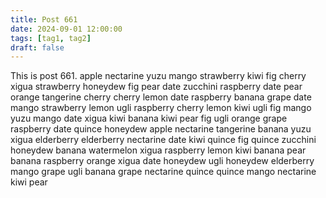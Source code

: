 ```yaml
---
title: Post 661
date: 2024-09-01 12:00:00
tags: [tag1, tag2]
draft: false
---
```

This is post 661.
apple
nectarine
yuzu
mango
strawberry
kiwi
fig
cherry
xigua
strawberry
honeydew
fig
pear
date
zucchini
raspberry
date
pear
orange
tangerine
cherry
cherry
lemon
date
raspberry
banana
grape
date
mango
strawberry
lemon
ugli
raspberry
cherry
lemon
kiwi
ugli
fig
mango
yuzu
mango
date
xigua
kiwi
banana
kiwi
pear
fig
ugli
orange
grape
raspberry
date
quince
honeydew
apple
nectarine
tangerine
banana
yuzu
xigua
elderberry
elderberry
nectarine
date
kiwi
quince
fig
quince
zucchini
honeydew
banana
watermelon
xigua
raspberry
lemon
kiwi
banana
pear
banana
raspberry
orange
xigua
date
honeydew
ugli
honeydew
elderberry
mango
grape
ugli
banana
grape
nectarine
quince
quince
mango
nectarine
kiwi
pear
